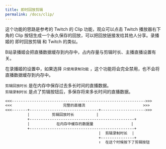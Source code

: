 ```yaml
---
title: 即时回放剪辑
permalink: /docs/clip/
---
```


这个功能的思路是参考的 Twitch 的 Clip 功能，观众可以点击 Twitch 播放器右下角的 Clip 按钮生成一个永久保存的回放，可以把回放链接发给其他人分享。录播姬的 即时回放剪辑 和 Twitch 的类似。

B站录播姬会把直播数据缓存到内存中，占内存量与剪辑时长、主播直播设置有关。

在录播姬的设置中，如果选择 `只使用录制功能` ，这个功能将会完全禁用，也不会将直播数据缓存到内存中。

`剪辑回放时长` 是在内存中保存过去多长时间的直播数据。  
`剪辑录制时长` 是点了剪辑按钮后，多保存将来多长时间的直播数据。

```txt
<<<------------------------------------------------------------>>>
<<<                       完整的直播流                          >>>
<<<-------+-------------------------------+-------------------->>>
          |          剪辑回放时长          |
          +-----------------------------------------------+
          |            在内存中缓存的数据量                 |
          +-----------------------------------------------+
                                          |  剪辑录制时长  |
                                          +---------------+
                                          ↑  在这个时候按下了剪辑按钮
```
